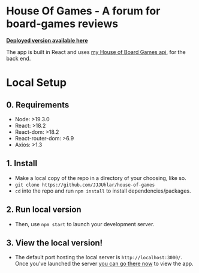 # House Of Games - A forum for board-games reviews

**[Deployed version available here](https://641476fb7b0d4c220c9ce512--house-of-games-uhlar.netlify.app/)**

The app is built in React and uses [my House of Board Games api](https://github.com/JJJUhlar/BoardGames), for the back end.

# Local Setup

## 0. Requirements
- Node: >19.3.0
- React: >18.2
- React-dom: >18.2
- React-router-dom: >6.9
- Axios: >1.3

## 1. Install
- Make a local copy of the repo in a directory of your choosing, like so.
- `git clone https://github.com/JJJUhlar/house-of-games` 
- `cd` into the repo and run `npm install` to install dependencies/packages.

## 2. Run local version
- Then, use `npm start` to launch your development server.

## 3. View the local version!
- The default port hosting the local server is `http://localhost:3000/`. Once you've launched  the server [you can go there now](http://localhost:3000/) to view the app.
